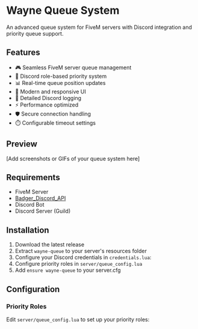 # Wayne Queue System
An advanced queue system for FiveM servers with Discord integration and priority queue support.

## Features
- 🎮 Seamless FiveM server queue management
- 🔐 Discord role-based priority system
- 📊 Real-time queue position updates
- 🎨 Modern and responsive UI
- 📝 Detailed Discord logging
- ⚡ Performance optimized
- 🛡️ Secure connection handling
- ⏱️ Configurable timeout settings

## Preview
[Add screenshots or GIFs of your queue system here]

## Requirements
- FiveM Server
- [Badger_Discord_API](https://github.com/JaredScar/Badger_Discord_API)
- Discord Bot
- Discord Server (Guild)

## Installation
1. Download the latest release
2. Extract `wayne-queue` to your server's resources folder
3. Configure your Discord credentials in `credentials.lua`:
4. Configure priority roles in `server/queue_config.lua`
5. Add `ensure wayne-queue` to your server.cfg

## Configuration
### Priority Roles
Edit `server/queue_config.lua` to set up your priority roles: